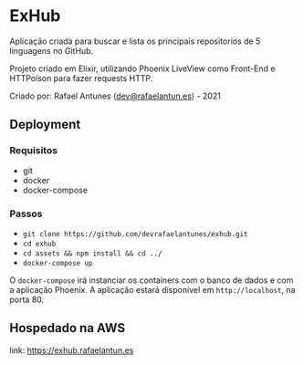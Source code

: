 # ExHub

Aplicação criada para buscar e lista os principais repositorios de 5 linguagens no GitHub. 

Projeto criado em Elixir, utilizando Phoenix LiveView como Front-End e HTTPoison para fazer requests HTTP.

Criado por: Rafael Antunes (dev@rafaelantun.es) - 2021

## Deployment

### Requisitos

- git
- docker
- docker-compose

### Passos

- `git clone https://github.com/devrafaelantunes/exhub.git`
- `cd exhub`
- `cd assets && npm install && cd ../`
- `docker-compose up`

O `docker-compose` irá instanciar os containers com o banco de dados e com a aplicação Phoenix. A aplicação estará disponível em `http://localhost`, na porta 80.

## Hospedado na AWS

link: https://exhub.rafaelantun.es
